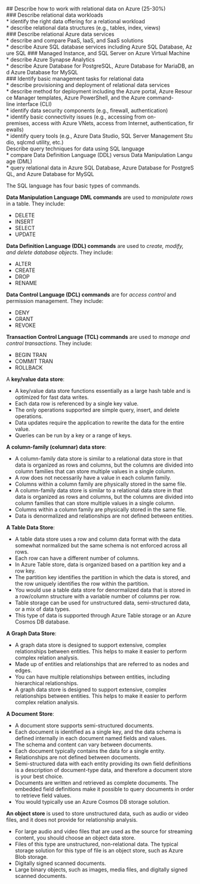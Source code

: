## Describe how to work with relational data on Azure (25-30%)
### Describe relational data workloads
* identify the right data offering for a relational workload
* describe relational data structures (e.g., tables, index, views)
### Describe relational Azure data services
* describe and compare PaaS, IaaS, and SaaS solutions
* describe Azure SQL database services including Azure SQL Database, Azure SQL
### Managed Instance, and SQL Server on Azure Virtual Machine
* describe Azure Synapse Analytics
* describe Azure Database for PostgreSQL, Azure Database for MariaDB, and Azure Database for MySQL
### Identify basic management tasks for relational data
* describe provisioning and deployment of relational data services
* describe method for deployment including the Azure portal, Azure Resource Manager templates, Azure PowerShell, and the Azure command-line interface (CLI)
* identify data security components (e.g., firewall, authentication)
* identify basic connectivity issues (e.g., accessing from on-premises, access with Azure VNets, access from Internet, authentication, firewalls)
* identify query tools (e.g., Azure Data Studio, SQL Server Management Studio, sqlcmd
utility, etc.)
Describe query techniques for data using SQL language
* compare Data Definition Language (DDL) versus Data Manipulation Language (DML)
* query relational data in Azure SQL Database, Azure Database for PostgreSQL, and Azure Database for MySQL



The SQL language has four basic types of commands.

**Data Manipulation Language DML commands** are used to *manipulate rows* in a table. They include:
* DELETE
* INSERT
* SELECT
* UPDATE

**Data Definition Language (DDL) commands** are used to *create, modify, and delete database objects*. They include:
* ALTER
* CREATE
* DROP
* RENAME

**Data Control Language (DCL) commands** are for *access control* and permission management. They include:
* DENY
* GRANT
* REVOKE

**Transaction Control Language (TCL) commands** are used to *manage and control transactions*. They include:
* BEGIN TRAN
* COMMIT TRAN
* ROLLBACK

A **key/value data store**:
* A key/value data store functions essentially as a large hash table and is optimized for fast data writes.
* Each data row is referenced by a single key value.
* The only operations supported are simple query, insert, and delete operations.
* Data updates require the application to rewrite the data for the entire value.
* Queries can be run by a key or a range of keys.

**A column-family (columnar) data store**: 
* A column-family data store is similar to a relational data store in that data is organized as rows and columns, but the columns are divided into column families that can store multiple values in a single column.
* A row does not necessarily have a value in each column family. 
* Columns within a column family are physically stored in the same file.
* A column-family data store is similar to a relational data store in that data is organized as rows and columns, but the columns are divided into column families that can store multiple values in a single column. 
* Columns within a column family are physically stored in the same file.
* Data is denormalized and relationships are not defined between entities.

**A Table Data Store**: 
* A table data store uses a row and column data format with the data somewhat normalized but the same schema is not enforced across all rows.
* Each row can have a different number of columns.
* In Azure Table store, data is organized based on a partition key and a row key.
* The partition key identifies the partition in which the data is stored, and the row uniquely identifies the row within the partition.
* You would use a table data store for denormalized data that is stored in a row/column structure with a variable number of columns per row. 
* Table storage can be used for unstructured data, semi-structured data, or a mix of data types. 
* This type of data is supported through Azure Table storage or an Azure Cosmos DB database.

**A Graph Data Store**: 
* A graph data store is designed to support extensive, complex relationships between entities. This helps to make it easier to perform complex relation analysis.
* Made up of entities and relationships that are referred to as nodes and edges.
* You can have multiple relationships between entities, including hierarchical relationships.
* A graph data store is designed to support extensive, complex relationships between entities. This helps to make it easier to perform complex relation analysis.


**A Document Store**:
* A document store supports semi-structured documents.
* Each document is identified as a single key, and the data schema is defined internally in each document named fields and values.
* The schema and content can vary between documents.
* Each document typically contains the data for a single entity.
* Relationships are not defined between documents.
* Semi-structured data with each entity providing its own field definitions is a description of document-type data, and therefore a document store is your best choice. 
* Documents are written and retrieved as complete documents. The embedded field definitions make it possible to query documents in order to retrieve field values. 
* You would typically use an Azure Cosmos DB storage solution.

**An object store** is used to store unstructured data, such as audio or video files, and it does not provide for relationship analysis.
* For large audio and video files that are used as the source for streaming content, you should choose an object data store. 
* Files of this type are unstructured, non-relational data. The typical storage solution for this type of file is an object store, such as Azure Blob storage.
* Digitally signed scanned documents.
* Large binary objects, such as images, media files, and digitally signed scanned documents.

